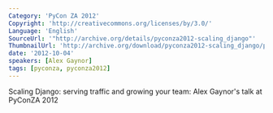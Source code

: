 ```yaml
---
Category: 'PyCon ZA 2012'
Copyright: 'http://creativecommons.org/licenses/by/3.0/'
Language: 'English'
SourceUrl: '"http://archive.org/details/pyconza2012-scaling_django"'
ThumbnailUrl: 'http://archive.org/download/pyconza2012-scaling_django/pyconza2012-scaling_django.thumbs/Alex_Talk_on_Scalability_000001.jpg'
date: '2012-10-04'
speakers: [Alex Gaynor]
tags: [pyconza, pyconza2012]
---
```

Scaling Django: serving traffic and growing your team: Alex Gaynor's talk at PyConZA 2012